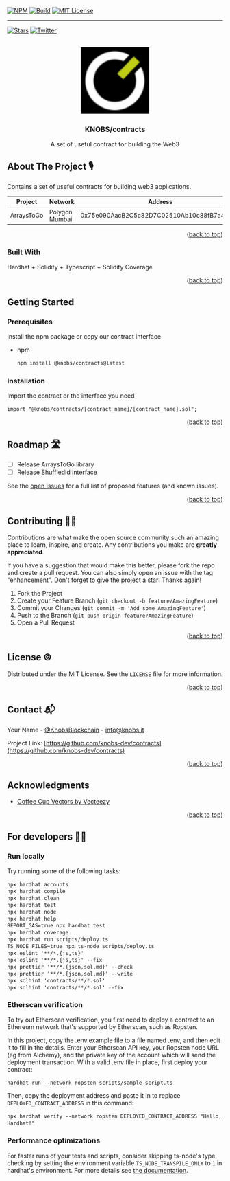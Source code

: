 <div id="top"></div>

[![NPM][npm-version-shield]][npm-version-url]
[![Build][build-shield]][build-url]
[![MIT License][license-shield]][license-url]

<hr/>

[![Stars][github-stars-shield]][github-stars-url]
[![Twitter][twitter-shield]][twitter-url]



<!-- PROJECT LOGO -->
<br />
<div align="center">
  <a href="https://github.com/knobs-dev/contracts">
    <img src="docs/images/KNOBS.png" alt="Logo" width="160">
  </a>

  <h3 align="center">KNOBS/contracts</h3>

  <p align="center">
    A set of useful contract for building the Web3
  </p>
</div>



<!-- ABOUT THE PROJECT -->
## About The Project 🎙️
Contains a set of useful contracts for building web3 applications.

|Project   |Network       |Address                                   |
|----------|--------------|------------------------------------------|
|ArraysToGo|Polygon Mumbai|0x75e090AacB2C5c82D7C02510Ab10c88fB7a43897|

<p align="right">(<a href="#top">back to top</a>)</p>

### Built With 

Hardhat + Solidity + Typescript + Solidity Coverage

<p align="right">(<a href="#top">back to top</a>)</p>

<!-- GETTING STARTED -->
## Getting Started

### Prerequisites

Install the npm package or copy our contract interface
* npm
  ```sh
  npm install @knobs/contracts@latest
  ```

### Installation

Import the contract or the interface you need

```solidity
import "@knobs/contracts/[contract_name]/[contract_name].sol";
```

<p align="right">(<a href="#top">back to top</a>)</p>

<!-- USAGE EXAMPLES -->

<!-- ROADMAP -->
## Roadmap 🛣️

- [ ] Release ArraysToGo library
- [ ] Release ShuffledId interface

See the [open issues](https://github.com/knobs-dev/contracts/issues) for a full list of proposed features (and known issues).

<p align="right">(<a href="#top">back to top</a>)</p>

<!-- CONTRIBUTING -->
## Contributing 🧑‍🔧

Contributions are what make the open source community such an amazing place to learn, inspire, and create. Any contributions you make are **greatly appreciated**.

If you have a suggestion that would make this better, please fork the repo and create a pull request. You can also simply open an issue with the tag "enhancement".
Don't forget to give the project a star! Thanks again!

1. Fork the Project
2. Create your Feature Branch (`git checkout -b feature/AmazingFeature`)
3. Commit your Changes (`git commit -m 'Add some AmazingFeature'`)
4. Push to the Branch (`git push origin feature/AmazingFeature`)
5. Open a Pull Request

<p align="right">(<a href="#top">back to top</a>)</p>



<!-- LICENSE -->
## License ©️

Distributed under the MIT License. See the `LICENSE` file for more information.

<p align="right">(<a href="#top">back to top</a>)</p>



<!-- CONTACT -->
## Contact 📬

Your Name - [@KnobsBlockchain](https://twitter.com/KnobsBlockchain) - info@knobs.it

Project Link: [https://github.com/knobs-dev/contracts](https://github.com/knobs-dev/contracts)

<p align="right">(<a href="#top">back to top</a>)</p>



<!-- ACKNOWLEDGMENTS -->
## Acknowledgments

* [Coffee Cup Vectors by Vecteezy](https://www.vecteezy.com/free-vector/coffee-cup)

<p align="right">(<a href="#top">back to top</a>)</p>



<!-- MARKDOWN LINKS & IMAGES -->
<!-- https://www.markdownguide.org/basic-syntax/#reference-style-links -->
[npm-version-shield]: https://img.shields.io/npm/v/@knobs/contracts
[npm-version-url]: https://www.npmjs.com/package/@knobs/contracts
[build-shield]: https://img.shields.io/github/workflow/status/knobs-dev/contracts/Test%20and%20Publish
[build-url]: https://www.npmjs.com/package/@knobs/contracts
[github-stars-shield]: https://img.shields.io/github/stars/knobs-dev?style=social
[github-stars-url]: https://github.com/knobs-dev/contracts
[license-shield]: https://img.shields.io/github/license/knobs-dev/contracts
[license-url]: https://github.com/knobs-dev/contracts/blob/master/LICENSE.txt
[twitter-shield]: https://img.shields.io/twitter/follow/KnobsBlockchain?style=social
[twitter-url]: https://twitter.com/KnobsBlockchain



## For developers 👨‍💻
###  Run locally

Try running some of the following tasks:

```shell
npx hardhat accounts
npx hardhat compile
npx hardhat clean
npx hardhat test
npx hardhat node
npx hardhat help
REPORT_GAS=true npx hardhat test
npx hardhat coverage
npx hardhat run scripts/deploy.ts
TS_NODE_FILES=true npx ts-node scripts/deploy.ts
npx eslint '**/*.{js,ts}'
npx eslint '**/*.{js,ts}' --fix
npx prettier '**/*.{json,sol,md}' --check
npx prettier '**/*.{json,sol,md}' --write
npx solhint 'contracts/**/*.sol'
npx solhint 'contracts/**/*.sol' --fix
```

### Etherscan verification

To try out Etherscan verification, you first need to deploy a contract to an Ethereum network that's supported by Etherscan, such as Ropsten.

In this project, copy the .env.example file to a file named .env, and then edit it to fill in the details. Enter your Etherscan API key, your Ropsten node URL (eg from Alchemy), and the private key of the account which will send the deployment transaction. With a valid .env file in place, first deploy your contract:

```shell
hardhat run --network ropsten scripts/sample-script.ts
```

Then, copy the deployment address and paste it in to replace `DEPLOYED_CONTRACT_ADDRESS` in this command:

```shell
npx hardhat verify --network ropsten DEPLOYED_CONTRACT_ADDRESS "Hello, Hardhat!"
```

### Performance optimizations

For faster runs of your tests and scripts, consider skipping ts-node's type checking by setting the environment variable `TS_NODE_TRANSPILE_ONLY` to `1` in hardhat's environment. For more details see [the documentation](https://hardhat.org/guides/typescript.html#performance-optimizations).
